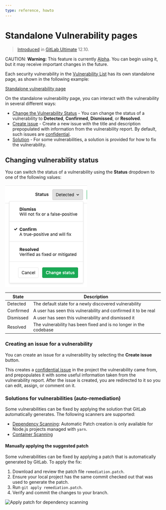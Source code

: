 ```yaml
---
type: reference, howto
---
```


# Standalone Vulnerability pages

> [Introduced](https://gitlab.com/gitlab-org/gitlab/issues/13561) in [GitLab Ultimate](https://about.gitlab.com/pricing/) 12.10.

CAUTION: **Warning:**
This feature is currently [Alpha](https://about.gitlab.com/handbook/product/#alpha-beta-ga).
You can begin using it, but it may receive important changes in the future.

Each security vulnerability in the [Vulnerability List](index.md) has its own standalone
page, as shown in the following example:

[Standalone vulnerability page](img/standalone-vulnerability-page.png)

On the standalone vulnerability page, you can interact with the vulnerability in
several different ways:

- [Change the Vulnerability Status](#changing-vulnerability-status) - You can change the
  status of a vulnerability to **Detected**, **Confirmed**, **Dismissed**, or **Resolved**.
- [Create issue](#creating-an-issue-for-a-vulnerability) - Create a new issue with the
  title and description prepopulated with information from the vulnerability report.
  By default, such issues are [confidential](../project/issues/confidential_issues.md).
- [Solution](#solutions-for-vulnerabilities-auto-remediation) - For some vulnerabilities,
  a solution is provided for how to fix the vulnerability.

## Changing vulnerability status

You can switch the status of a vulnerability using the **Status** dropdown to one of
the following values:

![Vulnerability status switcher](img/status-switcher.png)

| State     | Description                                                       |
|-----------|-------------------------------------------------------------------|
| Detected  | The default state for a newly discovered vulnerability            |
| Confirmed | A user has seen this vulnerability and confirmed it to be real    |
| Dismissed | A user has seen this vulnerability and dismissed it               |
| Resolved  | The vulnerability has been fixed and is no longer in the codebase |

### Creating an issue for a vulnerability

You can create an issue for a vulnerability by selecting the **Create issue** button.

This creates a [confidential issue](../project/issues/confidential_issues.md) in the project the vulnerability came from, and prepopulates it with some useful information taken from the vulnerability report.
After the issue is created, you are redirected to it so you can edit, assign, or comment on it.

### Solutions for vulnerabilities (auto-remediation)

Some vulnerabilities can be fixed by applying the solution that GitLab automatically generates.
The following scanners are supported:

- [Dependency Scanning](../dependency_scanning/index.md):  Automatic Patch creation is only available for Node.js projects managed with  `yarn`.
- [Container Scanning](../container_scanning/index.md)

#### Manually applying the suggested patch

Some vulnerabilities can be fixed by applying a patch that is automatically generated by GitLab. To apply the fix:

1. Download and review the patch file `remediation.patch`.
1. Ensure your local project has the same commit checked out that was used to generate the patch.
1. Run `git apply remediation.patch`.
1. Verify and commit the changes to your branch.

![Apply patch for dependency scanning](../img/vulnerability_solution.png)
